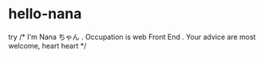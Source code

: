 # hello-nana
try
/* I'm Nana ちゃん . Occupation is web Front End . Your advice are most welcome, heart heart */
